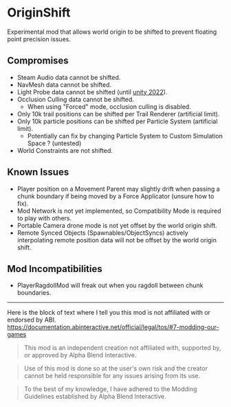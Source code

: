 # OriginShift

Experimental mod that allows world origin to be shifted to prevent floating point precision issues.

## Compromises
- Steam Audio data cannot be shifted.
- NavMesh data cannot be shifted.
- Light Probe data cannot be shifted (until [unity 2022](https://docs.unity3d.com/2022.3/Documentation/Manual/LightProbes-Moving.html)).
- Occlusion Culling data cannot be shifted.
  - When using "Forced" mode, occlusion culling is disabled.
- Only 10k trail positions can be shifted per Trail Renderer (artificial limit).
- Only 10k particle positions can be shifted per Particle System (artificial limit).
  - Potentially can fix by changing Particle System to Custom Simulation Space ? (untested)
- World Constraints are not shifted.

## Known Issues
- Player position on a Movement Parent may slightly drift when passing a chunk boundary if being moved by a Force Applicator (unsure how to fix).
- Mod Network is not yet implemented, so Compatibility Mode is required to play with others.
- Portable Camera drone mode is not yet offset by the world origin shift.
- Remote Synced Objects (Spawnables/ObjectSyncs) actively interpolating remote position data will not be offset by the world origin shift.

## Mod Incompatibilities
- PlayerRagdollMod will freak out when you ragdoll between chunk boundaries.

---

Here is the block of text where I tell you this mod is not affiliated with or endorsed by ABI. 
https://documentation.abinteractive.net/official/legal/tos/#7-modding-our-games

> This mod is an independent creation not affiliated with, supported by, or approved by Alpha Blend Interactive. 

> Use of this mod is done so at the user's own risk and the creator cannot be held responsible for any issues arising from its use.

> To the best of my knowledge, I have adhered to the Modding Guidelines established by Alpha Blend Interactive.
